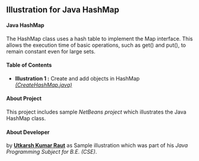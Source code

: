 ## Illustration for Java HashMap 

#### Java HashMap
The HashMap class uses a hash table to implement the Map interface. 
This allows the execution time of basic operations, such as get() and put(), to remain constant even for large sets.

#### Table of Contents
- **Illustration 1 :** Create and add objects in HashMap [*(CreateHashMap.java)*](https://github.com/karshe/java-hashmap/blob/master/src/HashMapIllustration/CreateHashMap.java)

#### About Project
This project includes sample *NetBeans project* which illustrates the Java HashMap class. 

#### About Developer 
by [**Utkarsh Kumar Raut**](https://www.facebook.com/me.utkarshkr)
as Sample illustration which was part of his *Java Programming Subject for B.E. (CSE)*.
